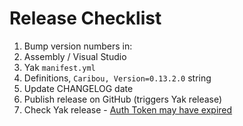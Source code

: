 # Release Checklist

1. Bump version numbers in:
  1. Assembly / Visual Studio
  2. Yak `manifest.yml`
  3. Definitions, `Caribou, Version=0.13.2.0` string
2. Update CHANGELOG date
3. Publish release on GitHub (triggers Yak release)
4. Check Yak release - [Auth Token may have expired](https://discourse.mcneel.com/t/github-action-to-yak/120815)